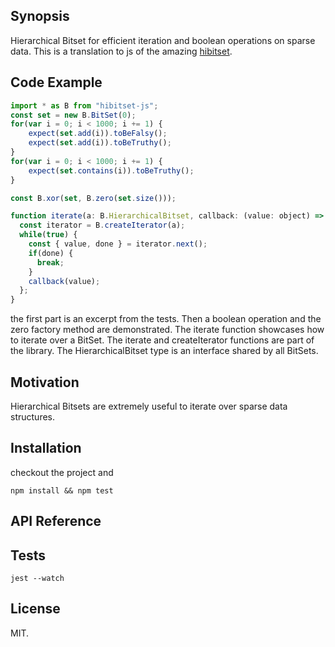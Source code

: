 ## Synopsis

Hierarchical Bitset for efficient iteration and boolean operations on sparse data. This is a translation to js of the amazing [hibitset](https://github.com/slide-rs/hibitset).

## Code Example

```javascript
import * as B from "hibitset-js";
const set = new B.BitSet(0);
for(var i = 0; i < 1000; i += 1) {
    expect(set.add(i)).toBeFalsy();
    expect(set.add(i)).toBeTruthy();
}
for(var i = 0; i < 1000; i += 1) {
    expect(set.contains(i)).toBeTruthy();
}

const B.xor(set, B.zero(set.size()));

function iterate(a: B.HierarchicalBitset, callback: (value: object) => void) {
  const iterator = B.createIterator(a);
  while(true) {
    const { value, done } = iterator.next();
    if(done) {
      break;
    }
    callback(value);
  };
}
```
the first part is an excerpt from the tests. Then a boolean operation and the zero factory method are demonstrated. The iterate function showcases how to iterate over a BitSet. The iterate and createIterator functions are part of the library. The HierarchicalBitset type is an interface shared by all BitSets.

## Motivation

Hierarchical Bitsets are extremely useful to iterate over sparse data structures.

## Installation

checkout the project and
```
npm install && npm test
```

## API Reference



## Tests

```
jest --watch
```

## License

MIT.
